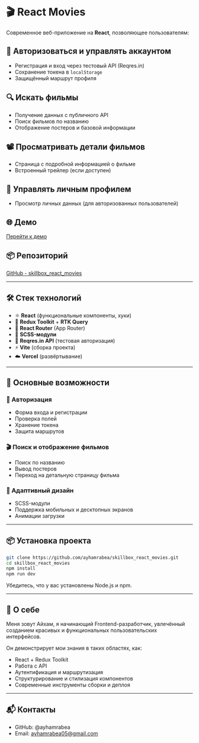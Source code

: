 # 🎬 React Movies

Современное веб-приложение на **React**, позволяющее пользователям:

## 🔐 Авторизоваться и управлять аккаунтом
- Регистрация и вход через тестовый API (Reqres.in)
- Сохранение токена в `localStorage`
- Защищённый маршрут профиля

## 🔍 Искать фильмы
- Получение данных с публичного API
- Поиск фильмов по названию
- Отображение постеров и базовой информации

## 📽️ Просматривать детали фильмов
- Страница с подробной информацией о фильме
- Встроенный трейлер (если доступен)

## 👤 Управлять личным профилем
- Просмотр личных данных (для авторизованных пользователей)

## 🌐 Демо
[Перейти к демо](https://skillbox-react-movies.vercel.app/)

## 📦 Репозиторий
[GitHub - skillbox_react_movies](https://github.com/ayhamrabea/react_movies)

---

## 🛠️ Стек технологий

- ⚛️ **React** (функциональные компоненты, хуки)
- 🧠 **Redux Toolkit** + **RTK Query**
- 🔀 **React Router** (App Router)
- 🎨 **SCSS-модули**
- 🔐 **Reqres.in API** (тестовая авторизация)
- ⚡ **Vite** (сборка проекта)
- ☁️ **Vercel** (развёртывание)

---

## 🚀 Основные возможности

### 🔐 Авторизация
- Форма входа и регистрации
- Проверка полей
- Хранение токена
- Защита маршрутов

### 🎬 Поиск и отображение фильмов
- Поиск по названию
- Вывод постеров
- Переход на детальную страницу фильма

### 📱 Адаптивный дизайн
- SCSS-модули
- Поддержка мобильных и десктопных экранов
- Анимации загрузки

---

## 📦 Установка проекта

```bash
git clone https://github.com/ayhamrabea/skillbox_react_movies.git
cd skillbox_react_movies
npm install
npm run dev
```
Убедитесь, что у вас установлены Node.js и npm.

---

## 👤 О себе
Меня зовут Айхам, я начинающий Frontend-разработчик, увлечённый созданием красивых и функциональных пользовательских интерфейсов.

Он демонстрирует мои знания в таких областях, как:

- React + Redux Toolkit
- Работа с API
- Аутентификация и маршрутизация
- Структурирование и стилизация компонентов
- Современные инструменты сборки и деплоя

---

## 📬 Контакты

- GitHub: @ayhamrabea
- Email: ayhamrabea05@gmail.com
